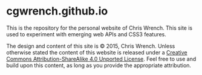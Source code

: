 # cgwrench.github.io

This is the repository for the personal website of Chris Wrench. This site is used to experiment with emerging web APIs and CSS3 features.  

The design and content of this site is © 2015, Chris Wrench. Unless otherwise stated the content of this website is released under a <a href="https://creativecommons.org/licenses/by-nc-sa/4.0/">Creative Commons Attribution-ShareAlike 4.0 Unported License</a>. Feel free to use and build upon this content, as long as you provide the appropriate attribution.
